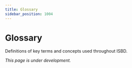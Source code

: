 ```yaml
---
title: Glossary
sidebar_position: 1004
---
```


# Glossary

Definitions of key terms and concepts used throughout ISBD.

*This page is under development.*
